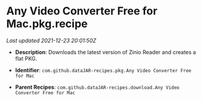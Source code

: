 # Any Video Converter Free for Mac.pkg.recipe

_Last updated 2021-12-23 20:01:50Z_

- **Description**: Downloads the latest version of Zinio Reader and creates a flat PKG.

- **Identifier**: `com.github.dataJAR-recipes.pkg.Any Video Converter Free for Mac`

- **Parent Recipes**: `com.github.dataJAR-recipes.download.Any Video Converter Free for Mac`
